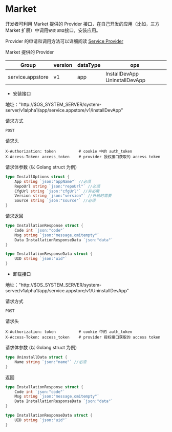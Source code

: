 # Market

开发者可利用 Market 提供的 Provider 接口，在自己开发的应用（比如，三方 Market 扩展）中调用`安装` `卸载`接口，安装应用。

Provider 的申请和调用方法可以详细阅读 [Service Provider](./provider.md)

Market 提供的 Provider

| Group            | version | dataType | ops                           |
| ---------------- | ------- | -------- | ----------------------------- |
| service.appstore | v1      | app      | InstallDevApp UninstallDevApp |

- 安装接口

地址："http://$OS_SYSTEM_SERVER/system-server/v1alpha1/app/service.appstore/v1/InstallDevApp"

请求方式

`POST`

请求头

```http
X-Authorization: token          # cookie 中的 auth_token
X-Access-Token: access_token    # provider 授权接口获取的 access token
```

请求体参数 (以 Golang struct 为例)

```go
type InstallOptions struct {
    App string `json:"appName"` //必须
    RepoUrl string `json:"repoUrl"` //必须
    CfgUrl string `json:"cfgUrl"` //非必需
    Version string `json:"version"` //升级时需要
    Source string `json:"source"` //必须
}
```

请求返回

```go
type InstallationResponse struct {
    Code int `json:"code"`
    Msg string `json:"message,omitempty"`
    Data InstallationResponseData `json:"data"`
}

type InstallationResponseData struct {
    UID string `json:"uid"`
}

```

- 卸载接口

地址："http://$OS_SYSTEM_SERVER/system-server/v1alpha1/app/service.appstore/v1/UninstallDevApp"

请求方式

`POST`

请求头

```http
X-Authorization: token          # cookie 中的 auth_token
X-Access-Token: access_token    # provider 授权接口获取的 access token
```

请求体参数 (以 Golang struct 为例)

```go
type UninstallData struct {
    Name string `json:"name"` //必须
}
```

返回

```go
type InstallationResponse struct {
    Code int `json:"code"`
    Msg string `json:"message,omitempty"`
    Data InstallationResponseData `json:"data"`
}

type InstallationResponseData struct {
    UID string `json:"uid"`
}

```
